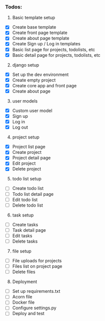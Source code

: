 ### Todos:
1. Basic template setup
- [x] Create base template
- [x] Create front page template
- [x] Create about page template
- [x] Create Sign up / Log in templates
- [x] Basic list page for projects, todolists, etc
- [x] Basic detail page for projects, todolists, etc
2. django setup
- [x] Set up the dev environment
- [x] Create empty project
- [x] Create core app and front page
- [x] Create about page
3. user models
- [x] Custom user model
- [x] Sign up
- [x] Log in
- [x] Log out
4. project setup
- [x] Project list page
- [x] Create project
- [x] Project detail page
- [x] Edit project
- [x] Delete project
5. todo list setup
- [ ] Create todo list
- [ ] Todo list detail page
- [ ] Edit todo list
- [ ] Delete todo list
6. task setup
- [ ] Create tasks
- [ ] Task detail page
- [ ] Edit tasks
- [ ] Delete tasks
7. file setup
- [ ] File uploads for projects
- [ ] Files list on project page
- [ ] Delete files
8. Deployment
- [ ] Set up requirements.txt
- [ ] Acorn file
- [ ] Docker file
- [ ] Configure settings.py
- [ ] Deploy and test

